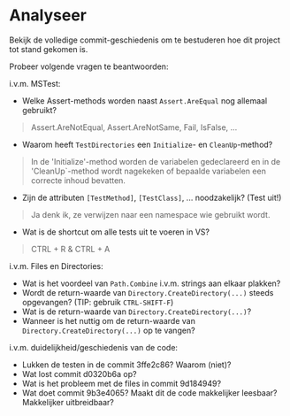 # Analyseer

Bekijk de volledige commit-geschiedenis om te bestuderen hoe dit project tot stand gekomen is.

Probeer volgende vragen te beantwoorden:

i.v.m. MSTest:

- Welke Assert-methods worden naast `Assert.AreEqual` nog allemaal gebruikt?
> Assert.AreNotEqual, Assert.AreNotSame, Fail, IsFalse, ...
- Waarom heeft `TestDirectories` een `Initialize`- en `CleanUp`-method?
> In de 'Initialize'-method worden de variabelen gedeclareerd en in de 'CleanUp`-method wordt nagekeken of bepaalde variabelen een correcte inhoud bevatten.
- Zijn de attributen `[TestMethod]`, `[TestClass]`, ... noodzakelijk? (Test uit!)
> Ja denk ik, ze verwijzen naar een namespace wie gebruikt wordt.
- Wat is de shortcut om alle tests uit te voeren in VS?
> CTRL + R & CTRL + A

i.v.m. Files en Directories:

- Wat is het voordeel van `Path.Combine` i.v.m. strings aan elkaar plakken?
- Wordt de return-waarde van `Directory.CreateDirectory(...)` steeds opgevangen? (TIP: gebruik `CTRL-SHIFT-F`)
- Wat is de return-waarde van `Directory.CreateDirectory(...)`?
- Wanneer is het nuttig om de return-waarde van `Directory.CreateDirectory(...)` op te vangen?

i.v.m. duidelijkheid/geschiedenis van de code:

- Lukken de testen in de commit 3ffe2c86? Waarom (niet)?
- Wat lost commit d0320b6a op?
- Wat is het probleem met de files in commit 9d184949?
- Wat doet commit 9b3e4065? Maakt dit de code makkelijker leesbaar? Makkelijker uitbreidbaar?


